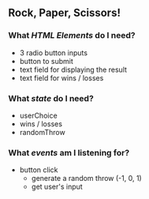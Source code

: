 ## Rock, Paper, Scissors!

### What *HTML Elements* do I need?
* 3 radio button inputs
* button to submit 
* text field for displaying the result
* text field for wins / losses

### What *state* do I need?
* userChoice
* wins / losses
* randomThrow

### What *events* am I listening for?
* button click
    * generate a random throw (-1, 0, 1)
    * get user's input